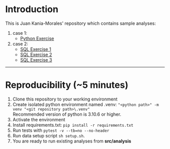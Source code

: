 # Introduction
This is Juan Kania-Morales' repository which contains sample analyses:

1.  case 1:
    * [Python Exercise](src/analysis/Python_Exercise1.ipynb)
2.  case 2:
    * [SQL Exercise 1](src/analysis/SQL_Exercise1.ipynb)
    * [SQL Exercise 2](src/analysis/SQL_Exercise2.ipynb)
    * [SQL Exercise 3](src/analysis/SQL_Exercise3.ipynb)

--------------------------------------------------------------------------------
# Reproducibility (~5 minutes)
1. Clone this repository to your working environment
2. Create isolated python environment named .venv: ```"<python path>" -m venv "<git repository path>\.venv"```\
Recommended version of python is 3.10.6 or higher.
3. Activate the environment
4. Install requirements.txt: ```pip install -r requirements.txt```
5. Run tests with ```pytest -v --tb=no --no-header```
6. Run data setup script ```sh setup.sh```.
7. You are ready to run existing analyses from **src/analysis**
